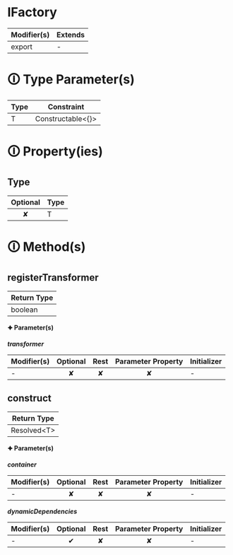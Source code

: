 # IFactory

| Modifier(s)                            | Extends                                    |
|----------------------------------------|--------------------------------------------|
| export | - |

# &#128712; Type Parameter(s)

| Type | Constraint              |
| ---- | ----------------------- |
| T    | Constructable&lt;{}&gt; |

# &#128712; Property(ies)

## Type

| Optional                           | Type                         |
|:----------------------------------:|------------------------------|
| ✘ | T |

# &#128712; Method(s)

## registerTransformer

| Return Type                       |
|-----------------------------------|
| boolean |

**&#128966; Parameter(s)**

_**transformer**_

| Modifier(s)                              | Optional                           | Rest                          | Parameter Property                          | Initializer                       |
|------------------------------------------|:----------------------------------:|:-----------------------------:|:-------------------------------------------:|-----------------------------------|
| - | ✘  | ✘ | ✘ | - |

## construct

| Return Type                       |
|-----------------------------------|
| Resolved&lt;T&gt; |

**&#128966; Parameter(s)**

_**container**_

| Modifier(s)                              | Optional                           | Rest                          | Parameter Property                          | Initializer                       |
|------------------------------------------|:----------------------------------:|:-----------------------------:|:-------------------------------------------:|-----------------------------------|
| - | ✘  | ✘ | ✘ | - |

_**dynamicDependencies**_

| Modifier(s)                              | Optional                           | Rest                          | Parameter Property                          | Initializer                       |
|------------------------------------------|:----------------------------------:|:-----------------------------:|:-------------------------------------------:|-----------------------------------|
| - | ✔  | ✘ | ✘ | - |